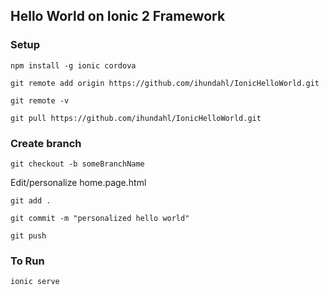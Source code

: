 ## Hello World on Ionic 2 Framework

### Setup

`npm install -g ionic cordova`

`git remote add origin https://github.com/ihundahl/IonicHelloWorld.git`

`git remote -v`

`git pull https://github.com/ihundahl/IonicHelloWorld.git`

### Create branch

`git checkout -b someBranchName` 

Edit/personalize home.page.html

`git add .`

`git commit -m "personalized hello world"`

`git push`

### To Run

`ionic serve`
